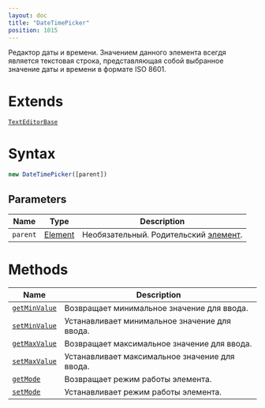 ```yaml
---
layout: doc
title: "DateTimePicker"
position: 1015
---
```


Редактор даты и времени. Значением данного элемента всегдя является текстовая строка, представляющая собой выбранное значение даты и времени в формате ISO 8601.

# Extends

[`TextEditorBase`](../TextEditorBase/)

# Syntax

```js
new DateTimePicker([parent])
```

## Parameters

|Name|Type|Description|
|----|----|-----------|
|`parent`|[Element](../../Core/Elements/Element)|Необязательный. Родительский [элемент](../../Core/Elements/Element/).|

# Methods

|Name|Description|
|----|-----------|
|[`getMinValue`](DateTimePicker.getMinValue/)|Возвращает минимальное значение для ввода.|
|[`setMinValue`](DateTimePicker.setMinValue/)|Устанавливает минимальное значение для ввода.|
|[`getMaxValue`](DateTimePicker.getMaxValue/)|Возвращает максимальное значение для ввода.|
|[`setMaxValue`](DateTimePicker.setMaxValue/)|Устанавливает максимальное значение для ввода.|
|[`getMode`](DateTimePicker.getMode/)|Возвращает режим работы элемента.|
|[`setMode`](DateTimePicker.setMode/)|Устанавливает режим работы элемента.|
